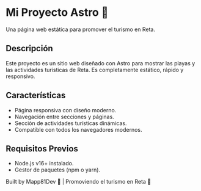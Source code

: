 # Mi Proyecto Astro 🚀
Una página web estática para promover el turismo en Reta.

## Descripción
Este proyecto es un sitio web diseñado con Astro para mostrar las playas y las actividades turísticas de Reta. Es completamente estático, rápido y responsivo.

## Características
- Página responsiva con diseño moderno.
- Navegación entre secciones y páginas.
- Sección de actividades turísticas dinámicas.
- Compatible con todos los navegadores modernos.

## Requisitos Previos
- Node.js v16+ instalado.
- Gestor de paquetes (npm o yarn).




Built by Mapp81Dev 🚀 | Promoviendo el turismo en Reta 🌊



